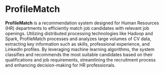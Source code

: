 # ProfileMatch
**ProfileMatch** is a recommendation system designed for Human Resources (HR) departments to efficiently match job candidates with relevant job openings. Utilizing distributed processing technologies like Hadoop and Spark, ProfileMatch processes and analyzes large volumes of CV data, extracting key information such as skills, professional experience, and LinkedIn profiles. By leveraging machine learning algorithms, the system classifies and recommends the most suitable candidates based on their qualifications and job requirements, streamlining the recruitment process and enhancing decision-making for HR professionals.
